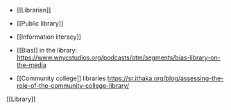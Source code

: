 - [[Librarian]]

- [[Public library]]
- [[Information literacy]]

- [[Bias]] in the library: https://www.wnycstudios.org/podcasts/otm/segments/bias-library-on-the-media

- [[Community college]] libraries https://sr.ithaka.org/blog/assessing-the-role-of-the-community-college-library/

[[Library]]
